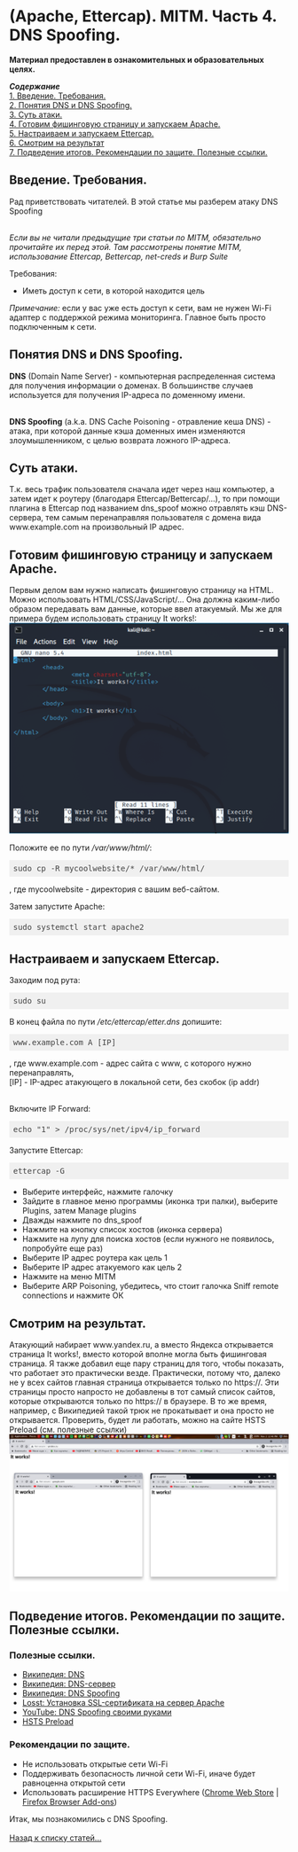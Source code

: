 <h1>(Apache, Ettercap). MITM. Часть 4. DNS Spoofing.</h1>

<b>Материал предоставлен в ознакомительных и образовательных целях.</b><br>

<b><i>Содержание</i></b><br>
<a href="#introduction">1. Введение. Требования.</a><br>
<a href="#dns">2. Понятия DNS и DNS Spoofing.</a><br>
<a href="#attack">3. Суть атаки.</a><br>
<a href="#phishingpage">4. Готовим фишинговую страницу и запускаем Apache.</a><br>
<a href="#ettercap">5. Настраиваем и запускаем Ettercap.</a><br>
<a href="#result">6. Смотрим на результат</a><br>
<a href="#end">7. Подведение итогов. Рекомендации по защите. Полезные ссылки.</a><br>


<p><a name="introduction"></a></p>
<h2>Введение. Требования.</h2>
Рад приветствовать читателей. В этой статье мы разберем атаку DNS Spoofing<br><br>

<i>Если вы не читали предыдущие три статьи по MITM, обязательно прочитайте их перед этой. Там рассмотрены понятие MITM, использование Ettercap, Bettercap, net-creds и Burp Suite</i>

Требования:
<ul>
  <li>Иметь доступ к сети, в которой находится цель</li>
</ul>
<i>Примечание: </i> если у вас уже есть доступ к сети, вам не нужен Wi-Fi адаптер с поддержкой режима 
мониторинга. Главное быть просто подключенным к сети.


<p><a name="dns"></a></p>
<h2>Понятия DNS и DNS Spoofing.</h2>
<b>DNS</b> (Domain Name Server) - компьютерная распределенная система для получения информации о доменах. В большинстве случаев используется для получения IP-адреса по доменному имени.<br><br>

<b>DNS Spoofing</b> (a.k.a. DNS Cache Poisoning - отравление кеша DNS) - атака, при которой данные кэша доменных имен изменяются злоумышленником, с целью возврата ложного IP-адреса.


<p><a name="attack"></a></p>
<h2>Суть атаки.</h2>
Т.к. весь трафик пользователя сначала идет через наш компьютер, а затем идет к роутеру (благодаря Ettercap/Bettercap/...), то при помощи плагина в Ettercap под названием dns_spoof можно отравлять кэш DNS-сервера, тем самым перенаправляя пользователя с домена вида www.example.com на произвольный IP адрес.


<p><a name="phishingpage"></a></p>
<h2>Готовим фишинговую страницу и запускаем Apache.</h2>
Первым делом вам нужно написать фишинговую страницу на HTML. Можно использовать HTML/CSS/JavaScript/... Она должна каким-либо образом передавать вам данные, которые ввел атакуемый. Мы же для примера будем использовать страницу It works!:<br>
<img src="html.png">

Положите ее по пути <i>/var/www/html/</i>:
<pre class="hljs" style="display: block; overflow-x: auto; padding: 0.5em; background: rgb(240, 240, 240) none repeat scroll 0% 0%; color: rgb(68, 68, 68);">sudo cp -R mycoolwebsite/* /var/www/html/</pre>, где mycoolwebsite - директория с вашим веб-сайтом.

Затем запустите Apache:
<pre class="hljs" style="display: block; overflow-x: auto; padding: 0.5em; background: rgb(240, 240, 240) none repeat scroll 0% 0%; color: rgb(68, 68, 68);">sudo systemctl start apache2</pre>


<p><a name="ettercap"></a></p>
<h2>Настраиваем и запускаем Ettercap.</h2>
Заходим под рута:
<pre class="hljs" style="display: block; overflow-x: auto; padding: 0.5em; background: rgb(240, 240, 240) none repeat scroll 0% 0%; color: rgb(68, 68, 68);">sudo su</pre>

В конец файла по пути <i>/etc/ettercap/etter.dns</i> допишите:
<pre class="hljs" style="display: block; overflow-x: auto; padding: 0.5em; background: rgb(240, 240, 240) none repeat scroll 0% 0%; color: rgb(68, 68, 68);">www.example.com A [IP]</pre>, где www.example.com - адрес сайта с www, с которого нужно перенаправлять,<br>[IP] - IP-адрес атакующего в локальной сети, без скобок (ip addr)<br><br>

Включите IP Forward:
<pre class="hljs" style="display: block; overflow-x: auto; padding: 0.5em; background: rgb(240, 240, 240) none repeat scroll 0% 0%; color: rgb(68, 68, 68);">echo "1" > /proc/sys/net/ipv4/ip_forward</pre>

Запустите Ettercap:
<pre class="hljs" style="display: block; overflow-x: auto; padding: 0.5em; background: rgb(240, 240, 240) none repeat scroll 0% 0%; color: rgb(68, 68, 68);">ettercap -G</pre>
<ul>
  <li>Выберите интерфейс, нажмите галочку</li>
  <li>Зайдите в главное меню программы (иконка три палки), выберите Plugins, затем Manage plugins</li>
  <li>Дважды нажмите по dns_spoof</li>
  <li>Нажмите на кнопку список хостов (иконка сервера)</li>
  <li>Нажмите на лупу для поиска хостов (если нужного не появилось, попробуйте еще раз)</li>
  <li>Выберите IP адрес роутера как цель 1</li>
  <li>Выберите IP адрес атакуемого как цель 2</li>
  <li>Нажмите на меню MITM</li>
  <li>Выберите ARP Poisoning, убедитесь, что стоит галочка Sniff remote connections и нажмите ОК</li>
</ul>


<p><a name="result"></a></p>
<h2>Смотрим на результат.</h2>
Атакующий набирает www.yandex.ru, а вместо Яндекса открывается страница It works!, вместо которой вполне могла быть фишинговая страница.
Я также добавил еще пару страниц для того, чтобы показать, что работает это практически везде. Практически, потому что, далеко не у всех сайтов главная страница открывается только по https://. Эти страницы просто напросто не добавлены в тот самый список сайтов, которые открываются только по https:// в браузере. В то же время, например, с Википедией такой трюк не прокатывает и она просто не открывается. Проверить, будет ли работать, можно на сайте HSTS Preload (см. полезные ссылки)

<img src="itworks.png">


<p><a name="end"></a></p>
<h2>Подведение итогов. Рекомендации по защите. Полезные ссылки.</h2>
<h3>Полезные ссылки.</h3>
<ul>
  <li><a href="https://ru.wikipedia.org/wiki/DNS" target="_blank">Википедия: DNS</a></li>
  <li><a href="https://ru.wikipedia.org/wiki/DNS-сервер" target="_blank">Википедия: DNS-сервер</a></li>
  <li><a href="https://ru.wikipedia.org/wiki/DNS_spoofing" target="_blank">Википедия: DNS Spoofing</a></li>
  <li><a href="https://losst.ru/ustanovka-ssl-sertifikata-apache-ot-lets-encrypt">Losst: Установка SSL-сертификата на сервер Apache</a></li>
  <li><a href="https://www.youtube.com/watch?v=cHsqZAN0Yr4">YouTube: DNS Spoofing своими руками</a></li>
  <li><a href="https://hstspreload.org" target="_blank">HSTS Preload</a></li>
</ul>

<h3>Рекомендации по защите.</h3>
<ul>
  <li>Не использовать открытые сети Wi-Fi</li>
  <li>Поддерживать безопасность личной сети Wi-Fi, иначе будет равноценна открытой сети</li>
  <li>Использовать расширение HTTPS Everywhere (<a href="https://chrome.google.com/webstore/detail/https-everywhere/gcbommkclmclpchllfjekcdonpmejbdp" target="_blank">Chrome Web Store</a> | <a href="https://addons.mozilla.org/en-US/firefox/addon/https-everywhere" target="_blank">Firefox Browser Add-ons</a>)</li>
</ul>

Итак, мы познакомились с DNS Spoofing.<br><br>
<a href="../index">Назад к списку статей...</a>
